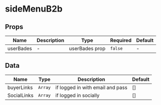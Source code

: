 # sideMenuB2b

## Props

<!-- @vuese:sideMenuB2b:props:start -->
|Name|Description|Type|Required|Default|
|---|---|---|---|---|
|userBades|-|userBades prop|`false`|-|

<!-- @vuese:sideMenuB2b:props:end -->


## Data

<!-- @vuese:sideMenuB2b:data:start -->
|Name|Type|Description|Default|
|---|---|---|---|
|buyerLinks|`Array`|if logged in with email and pass|[]|
|SocialLinks|`Array`|if logged in socially|[]|

<!-- @vuese:sideMenuB2b:data:end -->



